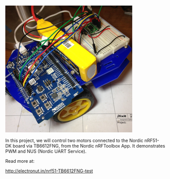 ![](nrf51-TB6612FNG.jpg)

In this project, we will control two motors connected to the Nordic
nRF51-DK board via TB6612FNG, from the Nordic nRFToolbox App. It
demonstrates PWM and NUS (Nordic UART Service).

Read more at:

http://electronut.in/nrf51-TB6612FNG-test

